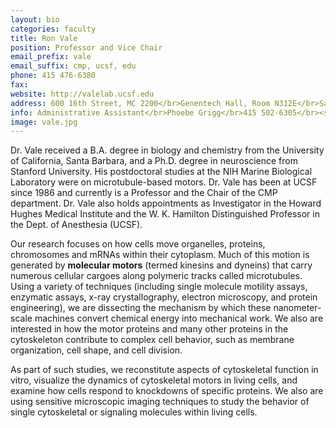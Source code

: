 ```yaml
---
layout: bio
categories: faculty
title: Ron Vale
position: Professor and Vice Chair
email_prefix: vale
email_suffix: cmp, ucsf, edu
phone: 415 476-6380
fax: 
website: http://valelab.ucsf.edu
address: 600 16th Street, MC 2200</br>Genentech Hall, Room N312E</br>San Francisco, CA 94158-2280</br>
info: Administrative Assistant</br>Phoebe Grigg</br>415 502-6305</br><span class="e">phoebe.grigg / cmp, ucsf, edu</span>
image: vale.jpg
---
```


Dr. Vale received a B.A. degree in biology and chemistry from the University of California, Santa Barbara, and a Ph.D. degree in neuroscience from Stanford University. His postdoctoral studies at the NIH Marine Biological Laboratory were on microtubule-based motors. Dr. Vale has been at UCSF since 1986 and currently is a Professor and the Chair of the CMP department. Dr. Vale also holds appointments as Investigator in the Howard Hughes Medical Institute and the W. K. Hamilton Distinguished Professor in the Dept. of Anesthesia (UCSF).
 
Our research focuses on how cells move organelles, proteins, chromosomes and mRNAs within their cytoplasm. Much of this motion is generated by **molecular motors** (termed kinesins and dyneins) that carry numerous cellular cargoes along polymeric tracks called microtubules. Using a variety of techniques (including single molecule motility assays, enzymatic assays, x-ray crystallography, electron microscopy, and protein engineering), we are dissecting the mechanism by which these nanometer-scale machines convert chemical energy into mechanical work. We also are interested in how the motor proteins and many other proteins in the cytoskeleton contribute to complex cell behavior, such as membrane organization, cell shape, and cell division. 

As part of such studies, we reconstitute aspects of cytoskeletal function in vitro, visualize the dynamics of cytoskeletal motors in living cells, and examine how cells respond to knockdowns of specific proteins. We also are using sensitive microscopic imaging techniques to study the behavior of single cytoskeletal or signaling molecules within living cells.
